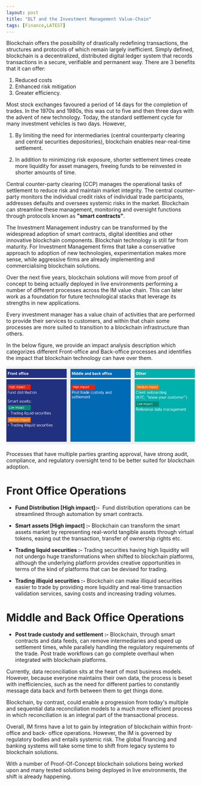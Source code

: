 ```yaml
---
layout: post
title: "DLT and the Investment Management Value-Chain"
tags: [Finance,LATEST]
---
```

Blockchain offers the possibility of drastically redefining transactions, the structures and protocols of which remain largely inefficient. Simply defined, blockchain is a decentralized, distributed digital ledger system that records transactions in a secure, verifiable and permanent way. There are 3 benefits that it can offer:

1. Reduced costs 
2. Enhanced risk mitigation 
3. Greater efficiency.

Most stock exchanges favoured a period of 14 days for the completion of trades. In the 1970s and 1980s, this was cut to five and then three days with the advent of new technology. Today, the standard settlement cycle for many investment vehicles is two days. However,

1. By limiting the need for intermediaries (central counterparty clearing and central securities depositories), blockchain enables near-real-time settlement.

2. In addition to minimizing risk exposure, shorter settlement times create more liquidity for asset managers, freeing funds to be reinvested in shorter amounts of time.

Central counter-party clearing (CCP) manages the operational tasks of settlement to reduce risk and maintain market integrity. The central counter-party monitors the individual credit risks of individual trade participants, addresses defaults and oversees systemic risks in the market. Blockchain can streamline these management, monitoring and oversight functions through protocols known as **"smart contracts"**.

The Investment Management industry can be transformed by the widespread adoption of smart contracts, digital identities and other innovative blockchain components. Blockchain technology is still far from maturity. For Investment Management firms that take a conservative approach to adoption of new technologies, experimentation makes more sense, while aggressive firms are already implementing and commercialising blockchain solutions.

Over the next five years, blockchain solutions will move from proof of concept to being actually deployed in live environments performing a number of different processes across the IM value chain. This can later work as a foundation for future technological stacks that leverage its strengths in new applications.

Every investment manager has a value chain of activities that are performed to provide their services to customers, and within that chain some processes are more suited to transition to a blockchain infrastructure than others.

In the below figure, we provide an impact analysis description which categorizes different Front-office and Back-office processes and identifies the impact that blockchain technology can have over them.

![Internet](../img/posts/s1.png)

Processes that have multiple parties granting approval, have strong audit, compliance, and regulatory oversight tend to be better suited for blockchain adoption.

# Front Office Operations

* **Fund Distribution [High impact]:-**  Fund distribution operations can be streamlined through automation by smart contracts.

* **Smart assets [High impact] :-** Blockchain can transform the smart assets market by representing real-world tangible assets through virtual tokens, easing out the transaction, transfer of ownership rights etc.

* **Trading liquid securities :-** Trading securities having high liquidity will not undergo huge transformations when shifted to blockchain platforms, although the underlying platform provides creative opportunities in terms of the kind of platforms that can be devised for trading.

* **Trading illiquid securities :-** Blockchain can make illiquid securities easier to trade by providing more liquidity and real-time transaction validation services, saving costs and increasing trading volumes.



# Middle and Back Office Operations

* **Post trade custody and settlement :-** Blockchain, through smart contracts and data feeds, can remove intermediaries and speed up settlement times, while parallely handling the regulatory requirements of the trade. Post trade workflows can go complete overhaul when integrated with blockchain platforms.

Currently, data reconciliation sits at the heart of most business models. However, because everyone maintains their own data, the process is beset with inefficiencies, such as the need for different parties to constantly message data back and forth between them to get things done.

Blockchain, by contrast, could enable a progression from today's multiple and sequential data reconciliation models to a much more efficient process in which reconciliation is an integral part of the transactional process.

Overall, IM firms have a lot to gain by integration of blockchain within front-office and back- office operations. However, the IM is governed by regulatory bodies and entails systemic risk. The global financing and banking systems will take some time to shift from legacy systems to blockchain solutions.

With a number of Proof-Of-Concept blockchain solutions being worked upon and many tested solutions being deployed in live environments, the shift is already happening.
